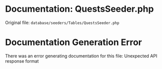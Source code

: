 # Documentation: QuestsSeeder.php

Original file: `database/seeders/Tables/QuestsSeeder.php`

# Documentation Generation Error

There was an error generating documentation for this file: Unexpected API response format